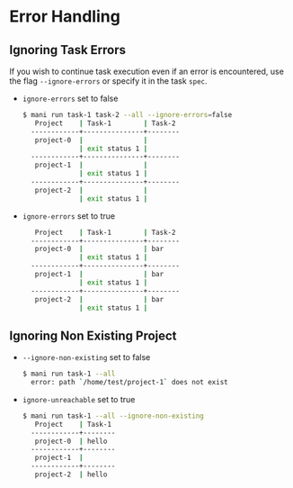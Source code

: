 # Error Handling

## Ignoring Task Errors

If you wish to continue task execution even if an error is encountered, use the flag `--ignore-errors` or specify it in the task `spec`.

- `ignore-errors` set to false

  ```bash
  $ mani run task-1 task-2 --all --ignore-errors=false
     Project    | Task-1        | Task-2
    ------------+---------------+--------
     project-0  |               |
                | exit status 1 |
    ------------+---------------+--------
     project-1  |               |
                | exit status 1 |
    ------------+---------------+--------
     project-2  |               |
                | exit status 1 |
  ```

- `ignore-errors` set to true
  ```bash
     Project    | Task-1        | Task-2
    ------------+---------------+--------
     project-0  |               | bar
                | exit status 1 |
    ------------+---------------+--------
     project-1  |               | bar
                | exit status 1 |
    ------------+---------------+--------
     project-2  |               | bar
                | exit status 1 |
  ```

## Ignoring Non Existing Project

- `--ignore-non-existing` set to false

  ```bash
  $ mani run task-1 --all
    error: path `/home/test/project-1` does not exist
  ```

- `ignore-unreachable` set to true
  ```bash
  $ mani run task-1 --all --ignore-non-existing
     Project    | Task-1
    ------------+--------
     project-0  | hello
    ------------+--------
     project-1  |
    ------------+--------
     project-2  | hello
  ```
